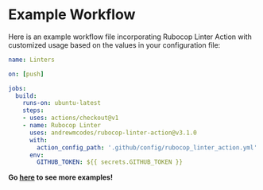 # Example Workflow

Here is an example workflow file incorporating Rubocop Linter Action with customized usage based on the values in your configuration file:

```yaml
name: Linters

on: [push]

jobs:
  build:
    runs-on: ubuntu-latest
    steps:
    - uses: actions/checkout@v1
    - name: Rubocop Linter
      uses: andrewmcodes/rubocop-linter-action@v3.1.0
      with:
        action_config_path: '.github/config/rubocop_linter_action.yml' # Note: this is the default location
      env:
        GITHUB_TOKEN: ${{ secrets.GITHUB_TOKEN }}
```

**Go [here](https://github.com/handcars/rubocop-linter-action-playground/blob/master/.github/workflows) to see more examples!**

